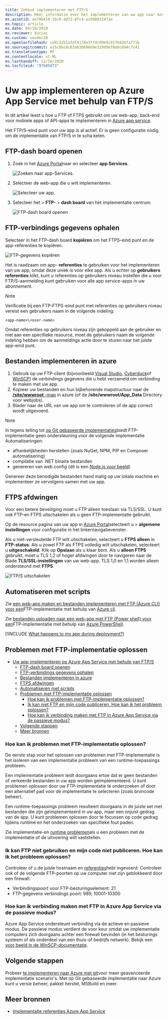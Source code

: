 ```yaml
---
title: Inhoud implementeren met FTP/S
description: Meer informatie over het implementeren van uw app naar Azure App Service met FTP of FTPS. Verbeter de beveiliging van websites door onversleutelde FTP uit te scha kelen.
ms.assetid: ae78b410-1bc0-4d72-8fc4-ac69801247ae
ms.topic: article
ms.date: 09/18/2019
ms.reviewer: dariac
ms.custom: seodec18
ms.openlocfilehash: ce8c32b1afdf4178e3ffdc09e9c9176436fa771b
ms.sourcegitcommit: e15c0bc8c63ab3b696e9e32999ef0abc694c7c41
ms.translationtype: MT
ms.contentlocale: nl-NL
ms.lasthandoff: 12/16/2020
ms.locfileid: "97605073"
---
```

# <a name="deploy-your-app-to-azure-app-service-using-ftps"></a>Uw app implementeren op Azure App Service met behulp van FTP/S

In dit artikel leest u hoe u FTP of FTPS gebruikt om uw web-app, back-end voor mobiele apps of API-apps te implementeren in [Azure app service](./overview.md).

Het FTP/S-eind punt voor uw app is al actief. Er is geen configuratie nodig om de implementatie van FTP/S in te scha kelen.

## <a name="open-ftp-dashboard"></a>FTP-dash board openen

1. Zoek in het [Azure Portal](https://portal.azure.com)naar en selecteer **app Services**.

    ![Zoeken naar app-Services.](media/app-service-continuous-deployment/search-for-app-services.png)

2. Selecteer de web-app die u wilt implementeren.

    ![Selecteer uw app.](media/app-service-continuous-deployment/select-your-app.png)

3. Selecteer het  >  **FTP-**  >  **dash board** van het implementatie centrum.

    ![FTP-dash board openen](./media/app-service-deploy-ftp/open-dashboard.png)

## <a name="get-ftp-connection-information"></a>FTP-verbindings gegevens ophalen

Selecteer in het FTP-dash board **kopiëren** om het FTPS-eind punt en de app-referenties te kopiëren.

![FTP-gegevens kopiëren](./media/app-service-deploy-ftp/ftp-dashboard.png)

Het is raadzaam om app- **referenties** te gebruiken voor het implementeren van uw app, omdat deze uniek is voor elke app. Als u echter op **gebruikers referenties** klikt, kunt u referenties op gebruikers niveau instellen die u voor FTP/S-aanmelding kunt gebruiken voor alle app service-apps in uw abonnement.

> [!NOTE]
> Verificatie bij een FTP-FTPS-eind punt met referenties op gebruikers niveau vereist een gebruikers naam in de volgende indeling: 
>
>`<app-name>\<user-name>`
>
> Omdat referenties op gebruikers niveau zijn gekoppeld aan de gebruiker en niet aan een specifieke resource, moet de gebruikers naam de volgende indeling hebben om de aanmeldings actie door te sturen naar het juiste app-eind punt.
>

## <a name="deploy-files-to-azure"></a>Bestanden implementeren in azure

1. Gebruik op uw FTP-client (bijvoorbeeld [Visual Studio](https://www.visualstudio.com/vs/community/), [Cyberduck](https://cyberduck.io/)of [WinSCP](https://winscp.net/index.php)) de verbindings gegevens die u hebt verzameld om verbinding te maken met uw app.
2. Kopieer uw bestanden en hun bijbehorende mapstructuur naar de [ **/site/wwwroot** -map](https://github.com/projectkudu/kudu/wiki/File-structure-on-azure) in azure (of de **/site/wwwroot/App_Data** Directory voor webjobs).
3. Blader naar de URL van uw app om te controleren of de app correct wordt uitgevoerd. 

> [!NOTE] 
> In tegens telling tot [op Git gebaseerde implementaties](deploy-local-git.md)biedt FTP-implementatie geen ondersteuning voor de volgende implementatie Automatiseringen: 
>
> - afhankelijkheden herstellen (zoals NuGet, NPM, PIP en Composer automatisering)
> - compilatie van .NET binaire bestanden
> - genereren van web.config (dit is een [Node.js voor beeld](https://github.com/projectkudu/kudu/wiki/Using-a-custom-web.config-for-Node-apps))
> 
> Genereer deze benodigde bestanden hand matig op uw lokale machine en implementeer ze vervolgens samen met uw app.
>

## <a name="enforce-ftps"></a>FTPS afdwingen

Voor een betere beveiliging moet u FTP alleen toestaan via TLS/SSL. U kunt ook FTP-en FTPS uitschakelen als u geen FTP-implementatie gebruikt.

Op de resource pagina van uw app in [Azure Portal](https://portal.azure.com)selecteert u   >  **algemene instellingen** voor configuratie in het linkernavigatievenster.

Als u niet-versleutelde FTP wilt uitschakelen, selecteert u **FTPS alleen** in **FTP-status**. Als u zowel FTP als FTPS volledig wilt uitschakelen, selecteert u **uitgeschakeld**. Klik op **Opslaan** als u klaar bent. Als u **alleen FTPS** gebruikt, moet u TLS 1,2 of hoger afdwingen door te navigeren naar de Blade **TLS/SSL-instellingen** van uw web-app. TLS 1,0 en 1,1 worden alleen ondersteund met **FTPS**.

![FTP/S uitschakelen](./media/app-service-deploy-ftp/disable-ftp.png)

## <a name="automate-with-scripts"></a>Automatiseren met scripts

Zie [een web-app maken en bestanden implementeren met FTP (Azure CLI) voor een](./scripts/cli-deploy-ftp.md)FTP-implementatie met behulp van [Azure cli](/cli/azure).

Zie [bestanden uploaden naar een web-app met FTP (Power shell) voor een](./scripts/powershell-deploy-ftp.md)FTP-implementatie met behulp van [Azure PowerShell](/cli/azure).

[!INCLUDE [What happens to my app during deployment?](../../includes/app-service-deploy-atomicity.md)]

## <a name="troubleshoot-ftp-deployment"></a>Problemen met FTP-implementatie oplossen

- [Uw app implementeren op Azure App Service met behulp van FTP/S](#deploy-your-app-to-azure-app-service-using-ftps)
  - [FTP-dash board openen](#open-ftp-dashboard)
  - [FTP-verbindings gegevens ophalen](#get-ftp-connection-information)
  - [Bestanden implementeren in azure](#deploy-files-to-azure)
  - [FTPS afdwingen](#enforce-ftps)
  - [Automatiseren met scripts](#automate-with-scripts)
  - [Problemen met FTP-implementatie oplossen](#troubleshoot-ftp-deployment)
    - [Hoe kan ik problemen met FTP-implementatie oplossen?](#how-can-i-troubleshoot-ftp-deployment)
    - [Ik kan niet FTP en mijn code publiceren. Hoe kan ik het probleem oplossen?](#im-not-able-to-ftp-and-publish-my-code-how-can-i-resolve-the-issue)
    - [Hoe kan ik verbinding maken met FTP in Azure App Service via de passieve modus?](#how-can-i-connect-to-ftp-in-azure-app-service-via-passive-mode)
  - [Volgende stappen](#next-steps)
  - [Meer bronnen](#more-resources)

### <a name="how-can-i-troubleshoot-ftp-deployment"></a>Hoe kan ik problemen met FTP-implementatie oplossen?

De eerste stap voor het oplossen van problemen met FTP-implementatie is het isoleren van een implementatie probleem van een runtime-toepassings probleem.

Een implementatie probleem leidt doorgaans ertoe dat er geen bestanden of verkeerde bestanden in uw app worden geïmplementeerd. U kunt problemen oplossen door uw FTP-implementatie te onderzoeken of door een alternatief pad voor de implementatie te selecteren (zoals broncode beheer).

Een runtime-toepassings probleem resulteert doorgaans in de juiste set met bestanden die zijn geïmplementeerd in uw app, maar een onjuist gedrag van de app. U kunt problemen oplossen door te focussen op code gedrag tijdens runtime en het onderzoeken van specifieke fout paden.

Zie implementatie-en [runtime problemen](https://github.com/projectkudu/kudu/wiki/Deployment-vs-runtime-issues)als u een probleem met de implementatie of de uitvoering wilt vaststellen.

### <a name="im-not-able-to-ftp-and-publish-my-code-how-can-i-resolve-the-issue"></a>Ik kan FTP niet gebruiken en mijn code niet publiceren. Hoe kan ik het probleem oplossen?
Controleer of u de juiste hostnaam en [referenties](#open-ftp-dashboard)hebt ingevoerd. Controleer ook of de volgende FTP-poorten op uw computer niet zijn geblokkeerd door een firewall:

- Verbindingspoort voor FTP-besturingselement: 21
- FTP-gegevens verbindings poort: 989, 10001-10300
 
### <a name="how-can-i-connect-to-ftp-in-azure-app-service-via-passive-mode"></a>Hoe kan ik verbinding maken met FTP in Azure App Service via de passieve modus?
Azure App Service ondersteunt verbinding via de actieve en passieve modus. De passieve modus verdient de voor keur omdat uw implementatie computers zich doorgaans achter een firewall bevinden (in het besturings systeem of als onderdeel van een thuis-of bedrijfs netwerk). Bekijk een [voor beeld in de WinSCP-documentatie](https://winscp.net/docs/ui_login_connection). 

## <a name="next-steps"></a>Volgende stappen

Probeer [te implementeren naar Azure met git](deploy-local-git.md)voor meer geavanceerde implementatie scenario's. Met op Git gebaseerde implementatie naar Azure kunt u versie beheer, pakket herstel, MSBuild en meer.

## <a name="more-resources"></a>Meer bronnen

* [Implementatie referenties Azure App Service](deploy-configure-credentials.md)